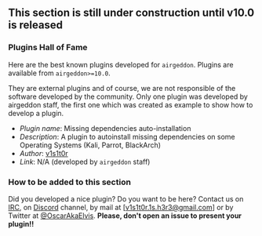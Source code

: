 ## This section is still under construction until v10.0 is released

### Plugins Hall of Fame

Here are the best known plugins developed for `airgeddon`. Plugins are available from `airgeddon>=10.0`.

They are external plugins and of course, we are not responsible of the software developed by the community. Only one plugin was developed by airgeddon staff, the first one which was created as example to show how to develop a plugin.

 - _Plugin name_: Missing dependencies auto-installation
 - _Description_: A plugin to autoinstall missing dependencies on some Operating Systems (Kali, Parrot, BlackArch)
 - _Author_: [v1s1t0r]
 - _Link_: N/A (developed by `airgeddon` staff)

### How to be added to this section

Did you developed a nice plugin? Do you want to be here? Contact us on [IRC], on [Discord] channel, by mail at [v1s1t0r.1s.h3r3@gmail.com] or by Twitter at [@OscarAkaElvis]. **Please, don't open an issue to present your plugin!!**

[v1s1t0r]: https://github.com/v1s1t0r1sh3r3
[Discord]: https://discord.gg/sQ9dgt9
[IRC]: https://webchat.freenode.net/
[@OscarAkaElvis]: https://twitter.com/OscarAkaElvis